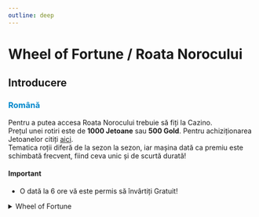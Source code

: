 ```yaml
---
outline: deep
---
```


# Wheel of Fortune / Roata Norocului

## Introducere

### <span style="color: #0088CC">Română</span>

Pentru a putea accesa Roata Norocului trebuie să fiți la Cazino.
<br />
Prețul unei rotiri este de **1000 Jetoane** sau **500 Gold**.
Pentru achiziționarea Jetoanelor citiți <a href="https://b-zone-gta-v.github.io/B-Zone-GTA-V-Wiki/server/info/poker.html#jetoane">aici</a>.
<br />
Tematica roții diferă de la sezon la sezon, iar mașina dată ca premiu este schimbată frecvent, fiind ceva unic și de scurtă durată!

#### <span class="button-p-job"><b>Important</b></span>

- O dată la 6 ore vă este permis să învârtiți Gratuit!


<details>
  <summary>Wheel of Fortune</summary>
  <img src="https://v.b-zone.ro/images/wiki/wheel-of-fortune.png" alt="WOF">
</details>